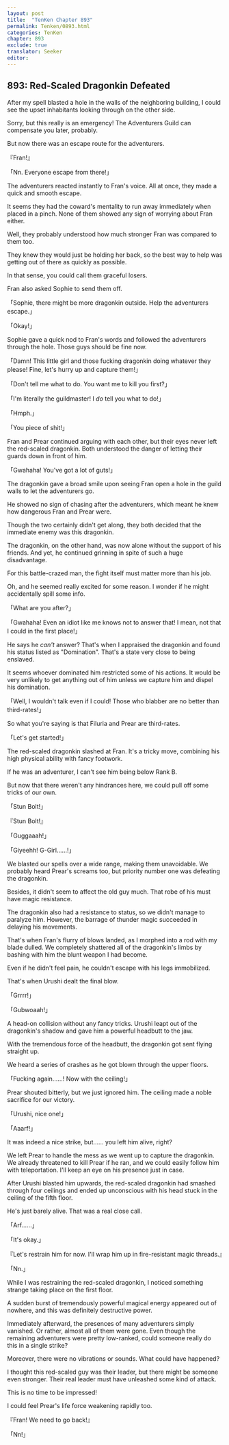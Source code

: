 ```yaml
---
layout: post
title:  "TenKen Chapter 893"
permalink: Tenken/0893.html
categories: TenKen
chapter: 893
exclude: true
translator: Seeker
editor: 
---
```

<h2>893: Red-Scaled Dragonkin Defeated</h2>

 After my spell blasted a hole in the walls of the neighboring building, I could see the upset inhabitants looking through on the other side.

 Sorry, but this really is an emergency! The Adventurers Guild can compensate you later, probably.

 But now there was an escape route for the adventurers.

『Fran!』

「Nn. Everyone escape from there!」

 The adventurers reacted instantly to Fran's voice. All at once, they made a quick and smooth escape.

 It seems they had the coward's mentality to run away immediately when placed in a pinch. None of them showed any sign of worrying about Fran either.

 Well, they probably understood how much stronger Fran was compared to them too.

 They knew they would just be holding her back, so the best way to help was getting out of there as quickly as possible.

 In that sense, you could call them graceful losers.

 Fran also asked Sophie to send them off.

「Sophie, there might be more dragonkin outside. Help the adventurers escape.」

「Okay!」

 Sophie gave a quick nod to Fran's words and followed the adventurers through the hole. Those guys should be fine now.

「Damn! This little girl and those fucking dragonkin doing whatever they please! Fine, let's hurry up and capture them!」

「Don't tell me what to do. You want me to kill you first?」

「I'm literally the guildmaster! I *do* tell you what to do!」

「Hmph.」

「You piece of shit!」

 Fran and Prear continued arguing with each other, but their eyes never left the red-scaled dragonkin. Both understood the danger of letting their guards down in front of him.

「Gwahaha! You've got a lot of guts!」

 The dragonkin gave a broad smile upon seeing Fran open a hole in the guild walls to let the adventurers go.

 He showed no sign of chasing after the adventurers, which meant he knew how dangerous Fran and Prear were.

 Though the two certainly didn't get along, they both decided that the immediate enemy was this dragonkin.

 The dragonkin, on the other hand, was now alone without the support of his friends. And yet, he continued grinning in spite of such a huge disadvantage.

 For this battle-crazed man, the fight itself must matter more than his job.

 Oh, and he seemed really excited for some reason. I wonder if he might accidentally spill some info.

「What are you after?」

「Gwahaha! Even an idiot like me knows not to answer that! I mean, not that I could in the first place!」

 He says he *can't* answer? That's when I appraised the dragonkin and found his status listed as "Domination". That's a state very close to being enslaved.

 It seems whoever dominated him restricted some of his actions. It would be very unlikely to get anything out of him unless we capture him and dispel his domination.

「Well, I wouldn't talk even if I could! Those who blabber are no better than third-rates!」

 So what you're saying is that Filuria and Prear are third-rates.

「Let's get started!」

 The red-scaled dragonkin slashed at Fran. It's a tricky move, combining his high physical ability with fancy footwork.

 If he was an adventurer, I can't see him being below Rank B.

 But now that there weren't any hindrances here, we could pull off some tricks of our own.

「Stun Bolt!」

『Stun Bolt!』

「Guggaaah!」

「Giyeehh! G-Girl……!」

 We blasted our spells over a wide range, making them unavoidable. We probably heard Prear's screams too, but priority number one was defeating the dragonkin.

 Besides, it didn't seem to affect the old guy much. That robe of his must have magic resistance.

 The dragonkin also had a resistance to status, so we didn't manage to paralyze him. However, the barrage of thunder magic succeeded in delaying his movements.

 That's when Fran's flurry of blows landed, as I morphed into a rod with my blade dulled. We completely shattered all of the dragonkin's limbs by bashing with him the blunt weapon I had become.

 Even if he didn't feel pain, he couldn't escape with his legs immobilized.

 That's when Urushi dealt the final blow.

「Grrrr!」

「Gubwoaah!」

 A head-on collision without any fancy tricks. Urushi leapt out of the dragonkin's shadow and gave him a powerful headbutt to the jaw.

 With the tremendous force of the headbutt, the dragonkin got sent flying straight up.

 We heard a series of crashes as he got blown through the upper floors.

「Fucking again……! Now with the ceiling!」

 Prear shouted bitterly, but we just ignored him. The ceiling made a noble sacrifice for our victory.

「Urushi, nice one!」

「Aaarf!」

 It was indeed a nice strike, but…… you left him alive, right?

 We left Prear to handle the mess as we went up to capture the dragonkin. We already threatened to kill Prear if he ran, and we could easily follow him with teleportation. I'll keep an eye on his presence just in case.

 After Urushi blasted him upwards, the red-scaled dragonkin had smashed through four ceilings and ended up unconscious with his head stuck in the ceiling of the fifth floor.

 He's just barely alive. That was a real close call.

「Arf……」

「It's okay.」

『Let's restrain him for now. I'll wrap him up in fire-resistant magic threads.』

「Nn.」

 While I was restraining the red-scaled dragonkin, I noticed something strange taking place on the first floor.

 A sudden burst of tremendously powerful magical energy appeared out of nowhere, and this was definitely destructive power.

 Immediately afterward, the presences of many adventurers simply vanished. Or rather, almost all of them were gone. Even though the remaining adventurers were pretty low-ranked, could someone really do this in a single strike?

 Moreover, there were no vibrations or sounds. What could have happened?

 I thought this red-scaled guy was their leader, but there might be someone even stronger. Their real leader must have unleashed some kind of attack.

 This is no time to be impressed!

 I could feel Prear's life force weakening rapidly too.

『Fran! We need to go back!』

「Nn!」



